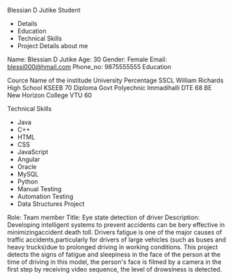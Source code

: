 ﻿Blessian D Jutike
Student
* Details
* Education
* Technical Skills
* Project
Details about me


Name: Blessian D Jutike
Age: 30
Gender: Female
Email: blessi000@hmail.com
Phone_no: 9875555555
Education






Cource
	Name of the institude
	University
	Percentage
	SSCL
	William Richards High School
	KSEEB
	70
	Diploma
	Govt Polyechnic Immadihalli
	DTE
	68
	BE
	New Horizon College
	VTU
	60
	











Technical Skills
* Java
* C++
* HTML
* CSS
* JavaScript
* Angular
* Oracle
* MySQL
* Python
* Manual Testing
* Automation Testing
* Data Structures
Project


Role: Team member
Title: Eye state detection of driver
Description: Developing intelligent systems to prevent accidents can be bery effective in minimizingaccident death toll. Drivers fatigue is one of the major causes of traffic accidents,particularly for drivers of large vehicles (such as buses and heavy trucks)due to prolonged driving in working conditions. This project detects the signs of fatigue and sleepiness in the face of the person at the time of driving in this model, the person's face is filmed by a camera in the first step by receiving video sequence, the level of drowsiness is detected.
